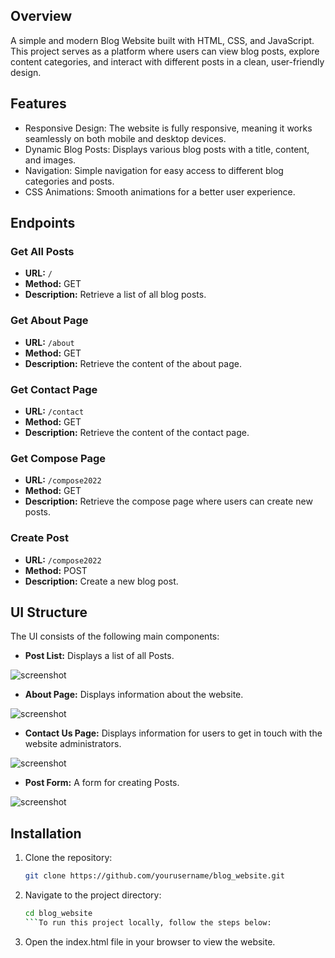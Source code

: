 ## Overview
A simple and modern Blog Website built with HTML, CSS, and JavaScript. This project serves as a platform where users can view blog posts, explore content categories, and interact with different posts in a clean, user-friendly design.

## Features
- Responsive Design: The website is fully responsive, meaning it works seamlessly on both mobile and desktop devices.
- Dynamic Blog Posts: Displays various blog posts with a title, content, and images.
- Navigation: Simple navigation for easy access to different blog categories and posts.
- CSS Animations: Smooth animations for a better user experience.

## Endpoints
### Get All Posts
- **URL:** `/`
- **Method:** GET
- **Description:** Retrieve a list of all blog posts.

### Get About Page
- **URL:** `/about`
- **Method:** GET
- **Description:** Retrieve the content of the about page.

### Get Contact Page
- **URL:** `/contact`
- **Method:** GET
- **Description:** Retrieve the content of the contact page.

### Get Compose Page
- **URL:** `/compose2022`
- **Method:** GET
- **Description:** Retrieve the compose page where users can create new posts.

### Create Post
- **URL:** `/compose2022`
- **Method:** POST
- **Description:** Create a new blog post.

## UI Structure
The UI consists of the following main components:
- **Post List:** Displays a list of all Posts.

![screenshot](assets/post.png)

- **About Page:** Displays information about the website.

![screenshot](assets/about.png)

- **Contact Us Page:** Displays information for users to get in touch with the website administrators.

![screenshot](assets/contact_us.png)

- **Post Form:** A form for creating Posts.

![screenshot](assets/add.png)

## Installation
1. Clone the repository:
     ```bash
     git clone https://github.com/yourusername/blog_website.git
     ```
2. Navigate to the project directory:
     ```bash
     cd blog_website
     ```To run this project locally, follow the steps below:
3. Open the index.html file in your browser to view the website.
